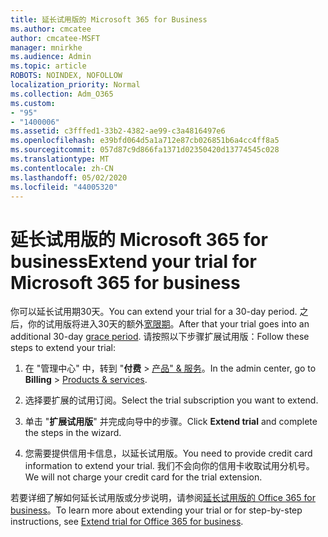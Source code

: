 ```yaml
---
title: 延长试用版的 Microsoft 365 for Business
ms.author: cmcatee
author: cmcatee-MSFT
manager: mnirkhe
ms.audience: Admin
ms.topic: article
ROBOTS: NOINDEX, NOFOLLOW
localization_priority: Normal
ms.collection: Adm_O365
ms.custom:
- "95"
- "1400006"
ms.assetid: c3fffed1-33b2-4382-ae99-c3a4816497e6
ms.openlocfilehash: e39bfd064d5a1a712e87cb026851b6a4cc4ff8a5
ms.sourcegitcommit: 057d87c9d866fa1371d02350420d13774545c028
ms.translationtype: MT
ms.contentlocale: zh-CN
ms.lasthandoff: 05/02/2020
ms.locfileid: "44005320"
---
```

# <a name="extend-your-trial-for-microsoft-365-for-business"></a><span data-ttu-id="929b2-102">延长试用版的 Microsoft 365 for business</span><span class="sxs-lookup"><span data-stu-id="929b2-102">Extend your trial for Microsoft 365 for business</span></span>

<span data-ttu-id="929b2-103">你可以延长试用期30天。</span><span class="sxs-lookup"><span data-stu-id="929b2-103">You can extend your trial for a 30-day period.</span></span> <span data-ttu-id="929b2-104">之后，你的试用版将进入30天的额外[宽限期](https://docs.microsoft.com/alchemyinsights/grace-period-for-microsoft-365-free-trial)。</span><span class="sxs-lookup"><span data-stu-id="929b2-104">After that your trial goes into an additional 30-day [grace period](https://docs.microsoft.com/alchemyinsights/grace-period-for-microsoft-365-free-trial).</span></span> <span data-ttu-id="929b2-105">请按照以下步骤扩展试用版：</span><span class="sxs-lookup"><span data-stu-id="929b2-105">Follow these steps to extend your trial:</span></span>
  
1. <span data-ttu-id="929b2-106">在 "管理中心" 中，转到 "**付费** \> [产品" & 服务](https://portal.office.com/adminportal/home#/subscriptions)。</span><span class="sxs-lookup"><span data-stu-id="929b2-106">In the admin center, go to **Billing** \> [Products & services](https://portal.office.com/adminportal/home#/subscriptions).</span></span>

2. <span data-ttu-id="929b2-107">选择要扩展的试用订阅。</span><span class="sxs-lookup"><span data-stu-id="929b2-107">Select the trial subscription you want to extend.</span></span>

3. <span data-ttu-id="929b2-108">单击 "**扩展试用版**" 并完成向导中的步骤。</span><span class="sxs-lookup"><span data-stu-id="929b2-108">Click **Extend trial** and complete the steps in the wizard.</span></span>

4. <span data-ttu-id="929b2-109">您需要提供信用卡信息，以延长试用版。</span><span class="sxs-lookup"><span data-stu-id="929b2-109">You need to provide credit card information to extend your trial.</span></span> <span data-ttu-id="929b2-110">我们不会向你的信用卡收取试用分机号。</span><span class="sxs-lookup"><span data-stu-id="929b2-110">We will not charge your credit card for the trial extension.</span></span>

<span data-ttu-id="929b2-111">若要详细了解如何延长试用版或分步说明，请参阅[延长试用版的 Office 365 for business](https://docs.microsoft.com/microsoft-365/commerce/extend-your-trial)。</span><span class="sxs-lookup"><span data-stu-id="929b2-111">To learn more about extending your trial or for step-by-step instructions, see [Extend trial for Office 365 for business](https://docs.microsoft.com/microsoft-365/commerce/extend-your-trial).</span></span>
